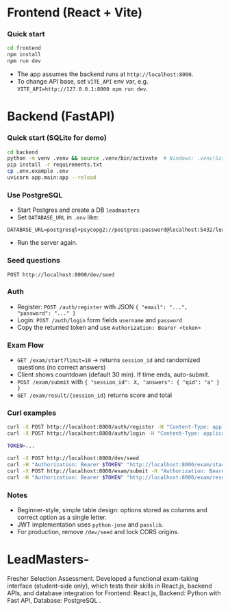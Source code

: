 # Frontend (React + Vite)

### Quick start
```bash
cd frontend
npm install
npm run dev
```
- The app assumes the backend runs at `http://localhost:8000`.
- To change API base, set `VITE_API` env var, e.g. `VITE_API=http://127.0.0.1:8000 npm run dev`.


# Backend (FastAPI)

### Quick start (SQLite for demo)
```bash
cd backend
python -m venv .venv && source .venv/bin/activate  # Windows: .venv\Scripts\activate
pip install -r requirements.txt
cp .env.example .env
uvicorn app.main:app --reload
```

### Use PostgreSQL
- Start Postgres and create a DB `leadmasters`
- Set `DATABASE_URL` in `.env` like:
```
DATABASE_URL=postgresql+psycopg2://postgres:password@localhost:5432/leadmasters
```
- Run the server again.

### Seed questions
```
POST http://localhost:8000/dev/seed
```

### Auth
- Register: `POST /auth/register` with JSON `{ "email": "...", "password": "..." }`
- Login: `POST /auth/login` form fields `username` and `password`
- Copy the returned token and use `Authorization: Bearer <token>`

### Exam Flow
- `GET /exam/start?limit=10` -> returns `session_id` and randomized questions (no correct answers)
- Client shows countdown (default 30 min). If time ends, auto-submit.
- `POST /exam/submit` with `{ "session_id": X, "answers": { "qid": "a" } }`
- `GET /exam/result/{session_id}` returns score and total

### Curl examples
```bash
curl -X POST http://localhost:8000/auth/register -H "Content-Type: application/json" -d '{"email":"a@a.com","password":"pass"}'
curl -X POST http://localhost:8000/auth/login -H "Content-Type: application/x-www-form-urlencoded" -d 'username=a@a.com&password=pass'

TOKEN=...

curl -X POST http://localhost:8000/dev/seed
curl -H "Authorization: Bearer $TOKEN" "http://localhost:8000/exam/start?limit=5"
curl -X POST http://localhost:8000/exam/submit -H "Authorization: Bearer $TOKEN" -H "Content-Type: application/json" -d '{"session_id":1,"answers":{"1":"b","2":"c"}}'
curl -H "Authorization: Bearer $TOKEN" "http://localhost:8000/exam/result/1"
```

### Notes
- Beginner-style, simple table design: options stored as columns and correct option as a single letter.
- JWT implementation uses `python-jose` and `passlib`.
- For production, remove `/dev/seed` and lock CORS origins.



# LeadMasters-
Fresher Selection Assessment. Developed a functional exam-taking interface (student-side only), which tests their skills in React.js, backend APIs, and database integration for Frontend: React.js, Backend: Python with Fast API, Database: PostgreSQL .
